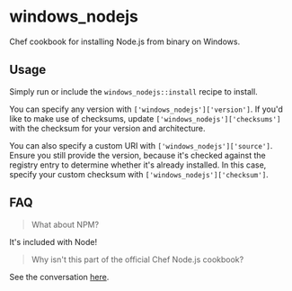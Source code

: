 # windows_nodejs
Chef cookbook for installing Node.js from binary on Windows.

## Usage
Simply run or include the `windows_nodejs::install` recipe to install.

You can specify any version with `['windows_nodejs']['version']`. If you'd
like to make use of checksums, update `['windows_nodejs']['checksums']` with
the checksum for your version and architecture.

You can also specify a custom URI with `['windows_nodejs']['source']`. Ensure
you still provide the version, because it's checked against the registry entry
to determine whether it's already installed. In this case, specify your custom
checksum with `['windows_nodejs']['checksum']`.

## FAQ

> What about NPM?

It's included with Node!

> Why isn't this part of the official Chef Node.js cookbook?

See the conversation [here](https://github.com/redguide/nodejs/pull/129).

